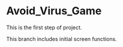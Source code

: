 # Avoid_Virus_Game

This is the first step of project.

This branch includes initial screen functions. 
